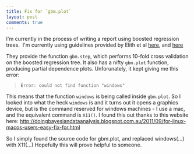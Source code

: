 ```yaml
---
title: Fix for `gbm.plot`
layout: post
comments: true
---
```


I'm currently in the process of writing a report using boosted regression trees.  I'm currently using guidelines provided by Elith et al [here](http://avesbiodiv.mncn.csic.es/estadistica/bt1.pdf), and [here](http://cran.r-project.org/web/packages/dismo/vignettes/brt.pdf)

They provide the function `gbm.step`, which performs 10-fold cross validation on the boosted regression tree. It also has a nifty `gbm.plot` function, producing partial dependence plots. Unforunately, it kept giving me this error:

> `Error: could not find function "windows"`

This means that the function `windows` is being called inside `gbm.plot`. So I looked into what the heck `windows` is and it turns out it opens a graphics device, but is the command reserved for windows machines - I use a mac, and the equivalent command is `X11()`. I found this out thanks to this website here: http://doingbayesiandataanalysis.blogspot.com.au/2011/09/for-linux-macos-users-easy-fix-for.html

So I simply found the source code for gbm.plot, and replaced windows(...) with X11(...) Hopefully this will prove helpful to someone.